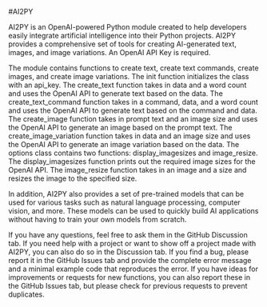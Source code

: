 #AI2PY

AI2PY is an OpenAI-powered Python module created to help developers easily integrate artificial intelligence into their Python projects. AI2PY provides a comprehensive set of tools for creating AI-generated text, images, and image variations. An OpenAI API Key is required.

The module contains functions to create text, create text commands, create images, and create image variations. The init function initializes the class with an api_key. The create_text function takes in data and a word count and uses the OpenAI API to generate text based on the data. The create_text_command function takes in a command, data, and a word count and uses the OpenAI API to generate text based on the command and data. The create_image function takes in prompt text and an image size and uses the OpenAI API to generate an image based on the prompt text. The create_image_variation function takes in data and an image size and uses the OpenAI API to generate an image variation based on the data. The options class contains two functions: display_imagesizes and image_resize. The display_imagesizes function prints out the required image sizes for the OpenAI API. The image_resize function takes in an image and a size and resizes the image to the specified size.

In addition, AI2PY also provides a set of pre-trained models that can be used for various tasks such as natural language processing, computer vision, and more. These models can be used to quickly build AI applications without having to train your own models from scratch.

If you have any questions, feel free to ask them in the GitHub Discussion tab. If you need help with a project or want to show off a project made with AI2PY, you can also do so in the Discussion tab. If you find a bug, please report it in the GitHub Issues tab and provide the complete error message and a minimal example code that reproduces the error. If you have ideas for improvements or requests for new functions, you can also report these in the GitHub Issues tab, but please check for previous requests to prevent duplicates.